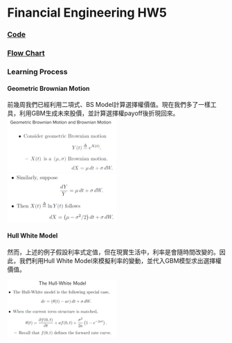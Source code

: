# Financial Engineering HW5
### [**Code**](https://github.com/fatdanny77/Financial_Engineering/blob/master/HW5/Codes/Financial_Engineering_HW5_ver3.ipynb)
### [**Flow Chart**](https://github.com/fatdanny77/Financial_Engineering/blob/master/HW5/FlowCharts/Flow_Chart.jpg)
### **Learning Process**

#### **Geometric Brownian Motion**
前幾周我們已經利用二項式、BS Model計算選擇權價值。現在我們多了一樣工具，利用GBM生成未來股價，並計算選擇權payoff後折現回來。    
<img src="https://github.com/fatdanny77/Financial_Engineering/blob/master/HW5/Images/%E6%9C%AA%E5%91%BD%E5%90%8D.jpg" width="50%" height="50%" />     
<img src="https://github.com/fatdanny77/Financial_Engineering/blob/master/HW5/Images/未命名2.jpg" width="50%" height="50%" />     
#### **Hull White Model**
然而，上述的例子假設利率式定值，但在現實生活中，利率是會隨時間改變的。因此，我們利用Hull White Model來模擬利率的變動，並代入GBM模型求出選擇權價值。    
    
   <img src="https://github.com/fatdanny77/Financial_Engineering/blob/master/HW5/Images/未命名4.jpg" width="50%" height="50%" />    


